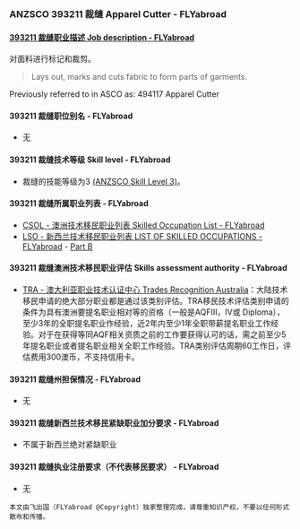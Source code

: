 ### ANZSCO 393211 裁缝 Apparel Cutter - FLYabroad ###

#### [393211 裁缝职业描述 Job description - FLYabroad](http://www.flyabroadvisa.com/anzsco/3932.html#393211)

对面料进行标记和裁剪。

> Lays out, marks and cuts fabric to form parts of garments. 

Previously referred to in ASCO as:
494117 Apparel Cutter

#### 393211 裁缝职位别名 - FLYabroad
 
- 无

#### 393211 裁缝技术等级 Skill level - FLYabroad

- 裁缝的技能等级为3 [(ANZSCO Skill Level 3)](http://www.flyabroadvisa.com/anzsco/)。

#### 393211 裁缝所属职业列表 - FLYabroad

- [CSOL - 澳洲技术移民职业列表 Skilled Occupation List - FLYabroad](http://www.flyabroadvisa.com/sol/)
- [LSO - 新西兰技术移民职业列表 LIST OF SKILLED OCCUPATIONS - FLYabroad](http://nz.flyabroadvisa.com/lso/) - [Part B](partb)

#### 393211 裁缝澳洲技术移民职业评估 Skills assessment authority - FLYabroad

- [TRA - 澳大利亚职业技术认证中心 Trades Recognition Australia](http://www.flyabroadvisa.com/ass/tra.html)：大陆技术移民申请的绝大部分职业都是通过该类别评估。TRA移民技术评估类别申请的条件为具有澳洲要提名职业相对等的资格（一般是AQFIII，IV或 Diploma），至少3年的全职提名职业作经验，近2年内至少1年全职带薪提名职业工作经验。对于在获得等同AQF相关资质之前的工作要获得认可的话，需之前至少5年提名职业或者提名职业相关全职工作经验。TRA类别评估周期60工作日，评估费用300澳币，不支持信用卡。

#### 393211 裁缝州担保情况 - FLYabroad

- 无

#### 393211 裁缝新西兰技术移民紧缺职业加分要求 - FLYabroad

- 不属于新西兰绝对紧缺职业

#### 393211 裁缝执业注册要求（不代表移民要求） - FLYabroad

- 无

`本文由飞出国（FLYabroad @Copyright）独家整理完成，请尊重知识产权，不要以任何形式散布和传播。`